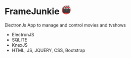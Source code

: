 # FrameJunkie <img src='./FrameJunkie/Content/Images/action-movie.png' width='30'>
ElectronJs App to manage and control movies and tvshows

- ElectronJS
- SQLITE
- KnexJS
- HTML, JS, JQUERY, CSS, Bootstrap